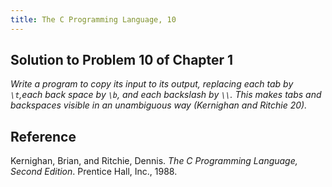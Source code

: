 ```yaml
---
title: The C Programming Language, 10
---
```


## Solution to Problem 10 of Chapter 1

*Write a program to copy its input to its output, replacing each tab by `\t`,each back space by `\b`, and each backslash by `\\`. This makes tabs and backspaces visible in an unambiguous way (Kernighan and Ritchie 20).*

## Reference

  Kernighan, Brian, and Ritchie, Dennis. *The C Programming Language, Second Edition*. Prentice Hall, Inc., 1988.
